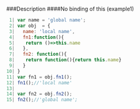 ###Description
####No binding of this (example1)

```javascript
 1| var name = 'global name';
 2| var obj  = {
 3|   name: 'local name',
 4|   fn1:function(){
 5|    return ()=>this.name
 6|   },
 7|   fn2: function(){
 8|    return function(){return this.name}
 9|   }
10| }
11| var fn1 = obj.fn1();
12| fn1();//'local name'
13| 
14| var fn2 = obj.fn2();
15| fn2();//'global name';
```